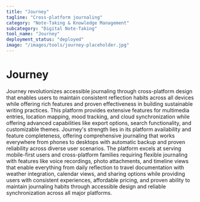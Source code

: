 ```yaml
---
title: "Journey"
tagline: "Cross-platform journaling"
category: "Note-Taking & Knowledge Management"
subcategory: "Digital Note-Taking"
tool_name: "Journey"
deployment_status: "deployed"
image: "/images/tools/journey-placeholder.jpg"
---
```


# Journey

Journey revolutionizes accessible journaling through cross-platform design that enables users to maintain consistent reflection habits across all devices while offering rich features and proven effectiveness in building sustainable writing practices. This platform provides extensive features for multimedia entries, location mapping, mood tracking, and cloud synchronization while offering advanced capabilities like export options, search functionality, and customizable themes. Journey's strength lies in its platform availability and feature completeness, offering comprehensive journaling that works everywhere from phones to desktops with automatic backup and proven reliability across diverse user scenarios. The platform excels at serving mobile-first users and cross-platform families requiring flexible journaling with features like voice recordings, photo attachments, and timeline views that enable everything from daily reflection to travel documentation with weather integration, calendar views, and sharing options while providing users with consistent experiences, affordable pricing, and proven ability to maintain journaling habits through accessible design and reliable synchronization across all major platforms.